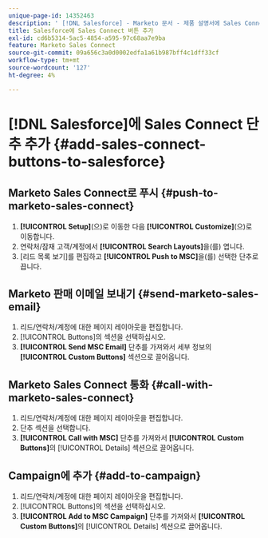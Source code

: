 ```yaml
---
unique-page-id: 14352463
description: ' [!DNL Salesforce] - Marketo 문서 - 제품 설명서에 Sales Connect 단추 추가'
title: Salesforce에 Sales Connect 버튼 추가
exl-id: cd6b5314-5ac5-4854-a595-97c68aa7e9ba
feature: Marketo Sales Connect
source-git-commit: 09a656c3a0d0002edfa1a61b987bff4c1dff33cf
workflow-type: tm+mt
source-wordcount: '127'
ht-degree: 4%

---
```


# [!DNL Salesforce]에 Sales Connect 단추 추가 {#add-sales-connect-buttons-to-salesforce}

## Marketo Sales Connect로 푸시 {#push-to-marketo-sales-connect}

1. **[!UICONTROL Setup]**(으)로 이동한 다음 **[!UICONTROL Customize]**(으)로 이동합니다.
1. 연락처/잠재 고객/계정에서 **[!UICONTROL Search Layouts]**&#x200B;을(를) 엽니다.
1. [리드 목록 보기]를 편집하고 **[!UICONTROL Push to MSC]**&#x200B;을(를) 선택한 단추로 끕니다.

## Marketo 판매 이메일 보내기 {#send-marketo-sales-email}

1. 리드/연락처/계정에 대한 페이지 레이아웃을 편집합니다.
1. [!UICONTROL Buttons]의 섹션을 선택하십시오.
1. **[!UICONTROL Send MSC Email]** 단추를 가져와서 세부 정보의 **[!UICONTROL Custom Buttons]** 섹션으로 끌어옵니다.

## Marketo Sales Connect 통화 {#call-with-marketo-sales-connect}

1. 리드/연락처/계정에 대한 페이지 레이아웃을 편집합니다.
1. 단추 섹션을 선택합니다.
1. **[!UICONTROL Call with MSC]** 단추를 가져와서 **[!UICONTROL Custom Buttons]**&#x200B;의 [!UICONTROL Details] 섹션으로 끌어옵니다.

## Campaign에 추가 {#add-to-campaign}

1. 리드/연락처/계정에 대한 페이지 레이아웃을 편집합니다.
1. [!UICONTROL Buttons]의 섹션을 선택하십시오.
1. **[!UICONTROL Add to MSC Campaign]** 단추를 가져와서 **[!UICONTROL Custom Buttons]**&#x200B;의 [!UICONTROL Details] 섹션으로 끌어옵니다.
